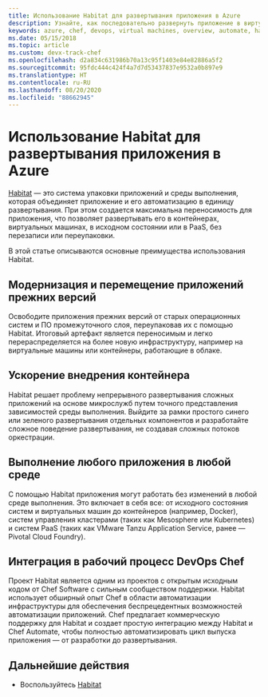 ```yaml
---
title: Использование Habitat для развертывания приложения в Azure
description: Узнайте, как последовательно развернуть приложение в виртуальные машины и контейнеры Azure
keywords: azure, chef, devops, virtual machines, overview, automate, habitat
ms.date: 05/15/2018
ms.topic: article
ms.custom: devx-track-chef
ms.openlocfilehash: d2a834c631986b70a13c95f1403e84e82886a5f2
ms.sourcegitcommit: 95fdc444c424f4a7d7d53437837e9532a0b897e9
ms.translationtype: HT
ms.contentlocale: ru-RU
ms.lasthandoff: 08/20/2020
ms.locfileid: "88662945"
---
```

# <a name="use-habitat-to-deploy-your-application-to-azure"></a>Использование Habitat для развертывания приложения в Azure

[Habitat](https://www.habitat.sh/) — это система упаковки приложений и среды выполнения, которая объединяет приложение и его автоматизацию в единицу развертывания. При этом создается максимальна переносимость для приложения, что позволяет развертывать его в контейнерах, виртуальных машинах, в исходном состоянии или в PaaS, без перезаписи или переупаковки.

В этой статье описываются основные преимущества использования Habitat.

## <a name="modernize-and-move-legacy-applications"></a>Модернизация и перемещение приложений прежних версий

Освободите приложения прежних версий от старых операционных систем и ПО промежуточного слоя, переупаковав их с помощью Habitat. Итоговый артефакт является переносимым и легко перераспределяется на более новую инфраструктуру, например на виртуальные машины или контейнеры, работающие в облаке.

## <a name="accelerate-container-adoption"></a>Ускорение внедрения контейнера

Habitat решает проблему непрерывного развертывания сложных приложений на основе микрослужб путем точного представления зависимостей среды выполнения. Выйдите за рамки простого синего или зеленого развертывания отдельных компонентов и разработайте сложное поведение развертывания, не создавая сложных потоков оркестрации.

## <a name="run-any-application-anywhere"></a>Выполнение любого приложения в любой среде

С помощью Habitat приложения могут работать без изменений в любой среде выполнения. Это включает в себя все: от исходного состояния систем и виртуальных машин до контейнеров (например, Docker), систем управления кластерами (таких как Mesosphere или Kubernetes) и систем PaaS (таких как VMware Tanzu Application Service, ранее — Pivotal Cloud Foundry).

## <a name="integrate-into-the-chef-devops-workflow"></a>Интеграция в рабочий процесс DevOps Chef

Проект Habitat является одним из проектов с открытым исходным кодом от Chef Software с сильным сообществом поддержки. Habitat использует обширный опыт Chef в области автоматизации инфраструктуры для обеспечения беспрецедентных возможностей автоматизации приложений. Chef предлагает коммерческую поддержку для Habitat и создает простую интеграцию между Habitat и Chef Automate, чтобы полностью автоматизировать цикл выпуска приложения — от разработки до развертывания.

## <a name="next-steps"></a>Дальнейшие действия

* Воспользуйтесь [Habitat](https://www.habitat.sh/learn/)
